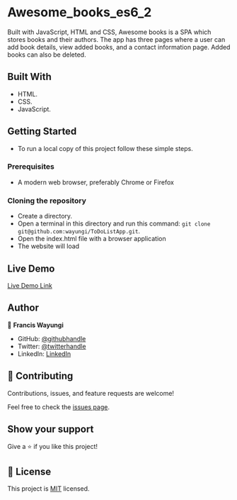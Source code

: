 # Awesome_books_es6_2
Built with JavaScript, HTML and CSS, Awesome books is a SPA which stores books and their authors. The app has three pages where a user can add book details, view added books, and a contact information page. Added books can also be deleted. 

## Built With

- HTML.
- CSS.
- JavaScript.


## Getting Started

- To run a local copy of this project follow these simple steps.

### Prerequisites
- A modern web browser, preferably Chrome or Firefox

### Cloning the repository
- Create a directory.
- Open a terminal in this directory and run this command: `git clone git@github.com:wayungi/ToDoListApp.git`.
- Open the index.html file with a browser application
- The website will load

## Live Demo

[Live Demo Link](https://wayungi.github.io/ToDoListApp/)

## Author

👤 **Francis Wayungi**

- GitHub: [@githubhandle](https://github.com/wayungi)
- Twitter: [@twitterhandle](https://twitter.com/FrancisWayungi)
- LinkedIn: [LinkedIn](https://linkedin.com/in/francis-wayungi-3aa626231)

## 🤝 Contributing

Contributions, issues, and feature requests are welcome!

Feel free to check the [issues page](../../issues/).

## Show your support

Give a ⭐️ if you like this project!

## 📝 License

This project is [MIT](./MIT.md) licensed.

